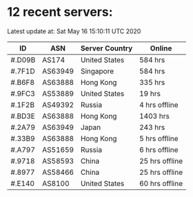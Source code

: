 # 12 recent servers:

Latest update at: Sat May 16 15:10:11 UTC 2020

| ID | ASN | Server Country | Online |
| -- | --- | -------------- | ------ |
| #.D09B | AS174 | United States | 584 hrs |
| #.7F1D | AS63949 | Singapore | 584 hrs |
| #.B6F8 | AS63888 | Hong Kong | 335 hrs |
| #.9FC3 | AS53889 | United States | 19 hrs |
| #.1F2B | AS49392 | Russia | 4 hrs offline |
| #.BD3E | AS63888 | Hong Kong | 1403 hrs |
| #.2A79 | AS63949 | Japan | 243 hrs |
| #.33B9 | AS63888 | Hong Kong | 5 hrs offline |
| #.A797 | AS51659 | Russia | 6 hrs offline |
| #.9718 | AS58593 | China | 25 hrs offline |
| #.8977 | AS58466 | China | 25 hrs offline |
| #.E140 | AS8100 | United States | 60 hrs offline |

